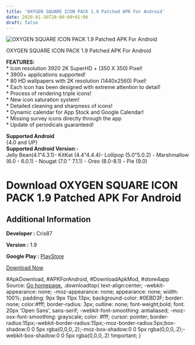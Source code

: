 ```yaml
---
title: 'OXYGEN SQUARE ICON PACK 1.9 Patched APK For Android'
date: 2020-01-30T20:00:00+01:00
draft: false
---
```


![OXYGEN SQUARE ICON PACK 1.9 Patched APK For Android](https://i0.wp.com/apkhome.net/wp-content/uploads/2020/01/OXYGEN-SQUARE-ICON-PACK-1.9-Patched.png "OXYGEN SQUARE ICON PACK 1.9 Patched APK For Android")

  

OXYGEN SQUARE ICON PACK 1.9 Patched APK For Android

**FEATURES:**  
\* Icon resolution 3920 2K SuperHD + (350 X 350) Pixel!  
\* 3900+ applications supported!  
\* 80 HD wallpapers with 2K resolution (1440x2560) Pixel!  
\* Each icon has been designed with extreme attention to detail!  
\* Process of rendering triple icons!  
\* New icon saturation system!  
\* Detailed cleaning and sharpness of icons!  
\* Dynamic calendar for App Stock and Google Calendar!  
\* Missing survey icons directly through the app  
\* Update of periodicals guaranteed!

**Supported Android**  
{4.0 and UP}  
**Supported Android Version**:-  
Jelly Bean(4.1"4.3.1)- KitKat (4.4"4.4.4)- Lollipop (5.0"5.0.2) - Marshmallow (6.0 - 6.0.1) - Nougat (7.0 " 7.1.1) - Oreo (8.0-8.1) - Pie (9.0)

Download OXYGEN SQUARE ICON PACK 1.9 Patched APK For Android
============================================================

Additional Information
----------------------

**Developer :** Cris87

**Version :** 1.9

**Google Play :** [PlayStore](https://play.google.com/store/apps/details?id=com.cris87.oxygen_square)

  

[Download Now](https://store4app.co/post/oxygen-square-icon-pack-1-9-patched-apk-for-android_1580407239)

  
#ApkDownload, #APKForAndroid, #DownloadApkMod, #store4app  
Source: [Go homepage.](https://store4app.co/post/oxygen-square-icon-pack-1-9-patched-apk-for-android_1580407239) .downloadtop{ text-align:center; -webkit-appearance: none; -moz-appearance: none; appearance: none; width: 100%; padding: 9px 9px 11px 13px; background-color: #0EBD3F; border: none; color:#fff; border-radius: 3px; outline: none; font-weight;bold; font: 20px 'Open Sans', sans-serif; -webkit-font-smoothing: antialiased; -moz-osx-font-smoothing: grayscale; color: #fff; cursor: pointer; border-radius:15px;-webkit-border-radius:15px;-moz-border-radius:5px;box-shadow:0 0 5px rgba(0,0,0,.2);-moz-box-shadow:0 0 5px rgba(0,0,0,.2);-webkit-box-shadow:0 0 5px rgba(0,0,0,.2) !important; }